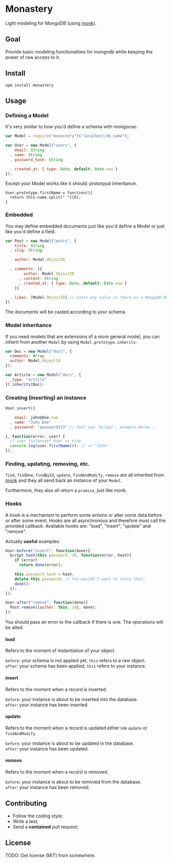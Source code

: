 # Monastery

Light modeling for MongoDB (using [monk](http://github.com/learnboost/monk)).

## Goal

Provide basic modeling functionalities for mongodb while keeping the power of raw access to it.

## Install

`npm install monastery`

## Usage

### Defining a Model

It's very similar to how you'd define a schema with mongoose:

```javascript
var Model = require("monastery")("localhost/db_name");

var User = new Model("users", {
    email: String
  , name: String
  , password_hash: String

  , created_at: { type: Date, default: Date.now }
});
```

Except your Model works like it should: prototypal inheritance.

```
User.prototype.firstName = function(){
  return this.name.split(" ")[0];
}
```

### Embedded

You may define embedded documents just like you'd define a Model or just like you'd define a field.

```javascript
var Post = new Model("posts", {
    title: String
  , slug: String

  , author: Model.ObjectID

  , comments: [{
        author: Model.ObjectID
      , content: String
      , created_at: { type: Date, default: Date.now }
    }]

  , likes: [Model.ObjectID] // Casts any value in there as a MongoDB ObjectID
})
```

The documents will be casted according to your schema.

### Model inheritance

If you need models that are extensions of a more general model, you can inherit from another `Model` by using `Model.prototype.inherits`:

```javascript
var Doc = new Model("docs", {
  comments: Array
  author: Model.ObjectId
});

var Article = new Model("docs", {
  _type: "article"
}).inherits(Doc);
```

### Creating (inserting) an instance

```javascript
User.insert({

    email: john@doe.com
  , name: "John Doe"
  , password: "password123" // Just use `bcrypt`, example below...

}, function(error, user) {
  // user instanceof User => true
  console.log(user.firstName()); // => "John"
});
```

### Finding, updating, removing, etc.

`find`, `findOne`, `findById`, `update`, `findAndModify`, `remove` are all inherited from [monk](http://github.com/learnboost/monk) and they all send back an instance of your `Model`.

Furthermore, they also all return a `promise`, just like monk.

### Hooks

A hook is a mechanism to perform some actions or alter some data before or after some event. Hooks are all asynchronous and therefore must call the provided callback. Available hooks are: "load", "insert", "update" and "remove".

Actually **useful** examples:

```javascript
User.before("insert", function(done){
  bcrypt.hash(this.password, 10, function(error, hash){
    if (error)
      return done(error);

    this.password_hash = hash;
    delete this.password; // You wouldn't want to store that!
    done();
  });
});

User.after("remove", function(done){
  Post.remove({author: this._id}, done);
});
```

You should pass an error to the callback if there is one. The operations will be alted.

#### load

Refers to the moment of instantiation of your object.

`before`: your schema is not applied yet, `this` refers to a raw object.  
`after`: your schema has been applied, `this` refers to your instance.

#### insert

Refers to the moment when a record is inserted.

`before`: your instance is about to be inserted into the database.  
`after`: your instance has been inserted.

#### update

Refers to the moment when a record is updated either via `update` or `findAndModify`.

`before`: your instance is about to be updated in the database.  
`after`: your instance has been updated.

#### remove

Refers to the moment when a record is removed.

`before`: your instance is about to be removed from the database.  
`after`: your instance has been removed.

## Contributing

- Follow the coding style;
- Write a test;
- Send a **contained** pull request;

## License

TODO: Get license (MIT) from somewhere.